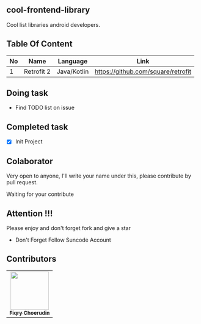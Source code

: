## cool-frontend-library
Cool list libraries android developers.

## Table Of Content
| No | Name       | Language    | Link                               |
|----|------------|-------------|------------------------------------|
| 1  | Retrofit 2 | Java/Kotlin | https://github.com/square/retrofit |

## Doing task
- Find TODO list on issue

## Completed task
- [x] Init Project

## Colaborator
Very open to anyone, I'll write your name under this, please contribute by pull request.

Waiting for your contribute

## Attention !!!
Please enjoy and don't forget fork and give a star
- Don't Forget Follow Suncode Account

## Contributors

<!-- ALL-CONTRIBUTORS-LIST:START - Do not remove or modify this section -->
<!-- prettier-ignore-start -->
<!-- markdownlint-disable -->

<table>
    <tr>
    <td align="center"><a href="https://github.com/fiqryq"><img src="https://avatars0.githubusercontent.com/u/25787603?s=460&u=749bf34a4809d0a66eb84477437970e75e76ba2a&v=4" width="100px;" alt=""/><br /><sub><b>Fiqry Choerudin</b></td>
</table>